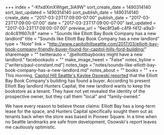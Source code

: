 +++
index = "-KfxdIXmXWtget_3iA9W"
sort_create_date = 1490314140
sort_last_updated = 1490314140
sort_publish_date = 1490314140
create_date = "2017-03-23T17:09:00-07:00"
publish_date = "2017-03-23T17:09:00-07:00"
date = "2017-03-23T17:09:00-07:00"
last_updated = "2017-03-23T17:09:00-07:00"
preview_url = "6ec8f3a6-c4f9-f412-a9a3-dc4c81f607c8"
name = "Sounds like Elliott Bay Book Company has a new landlord"
title = "Sounds like Elliott Bay Book Company has a new landlord"
type = "Note"
link = "http://www.capitolhillseattle.com/2017/03/elliott-bay-book-company-friendly-buyer-found-for-capitol-hills-ford-building/"
shareimage = ""
twitterauto = ".@elliottbaybooks might have a new landlord."
facebookauto = ""
make_image_tweet = "False"
notes_byline = ["writers/paul-constant.md"]
notes_tags = "notes/sounds-like-elliott-bay-book-company-has-a-new-landlord.md"
notes_about = ""
books = ""
+++
This morning, [Capitol Hill Seattle's Kaylee Osowski reported](http://www.capitolhillseattle.com/2017/03/elliott-bay-book-company-friendly-buyer-found-for-capitol-hills-ford-building/) that the Elliott Bay Book Company's building has found a buyer. According to present Elliott Bay landlord Hunters Capital, the new landlord wants to keep the bookstore as a tenant. They have not yet revealed the identity of the prospective owner, but they call them "local" and "family-owned." 

We have every reason to believe those claims: Elliott Bay has a long-term lease for the space, and Hunters Capital specifically sought them out as tenants back when the store was based in Pioneer Square. In a time when no Seattle landmarks are safe from development, Osowski's report leaves me cautiously optimistic.